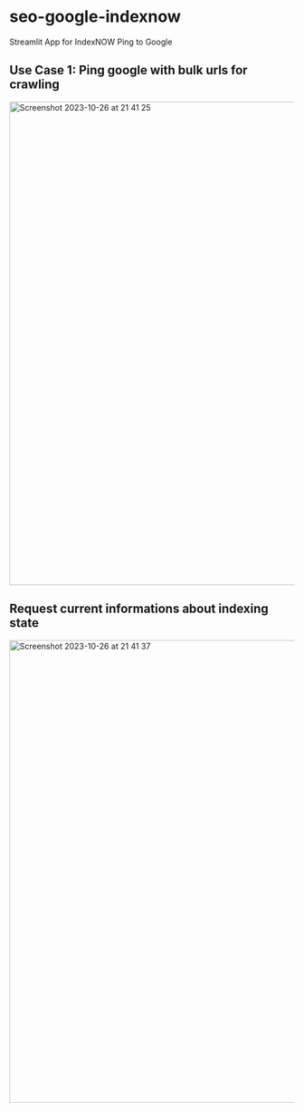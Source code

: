 # seo-google-indexnow
 Streamlit App for IndexNOW Ping to Google

## Use Case 1: Ping google with bulk urls for crawling
<img width="853" alt="Screenshot 2023-10-26 at 21 41 25" src="https://github.com/curarin/seo-google-indexnow/assets/145868208/121b6618-054e-4cbf-931e-e29a0cec40ff">

## Request current informations about indexing state
<img width="816" alt="Screenshot 2023-10-26 at 21 41 37" src="https://github.com/curarin/seo-google-indexnow/assets/145868208/6e3d677c-91a7-4f79-87c0-256ab2d9c294">
